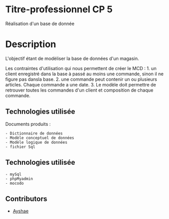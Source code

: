 # Titre-professionnel CP 5
Réalisation d'un base de donnée

# Description

L'objectif étant de modèliser la base de données d'un magasin.

Les contraintes d'utilisation qui nous permettent de créer le MCD :
    1. un client enregistré dans la base à passé au moins une commande, sinon il ne figure pas dansla base.
    2. une commande peut contenir un ou plusieurs articles. Chaque commande a une date.
    3. Le modèle doit permettre de retrouver toutes les commandes d'un client et composition de chaque commande.

## Technologies utilisée

Documents produits :

    - Dictionnaire de données
    - Modèle conceptuel de données
    - Modèle logique de données
    - fichier Sql 

## Technologies utilisée


    - mySql
    - phpMyadmin
    - mocodo
   

 ## Contributors
    
- [Ayshae](https://github.com/Ayshae)